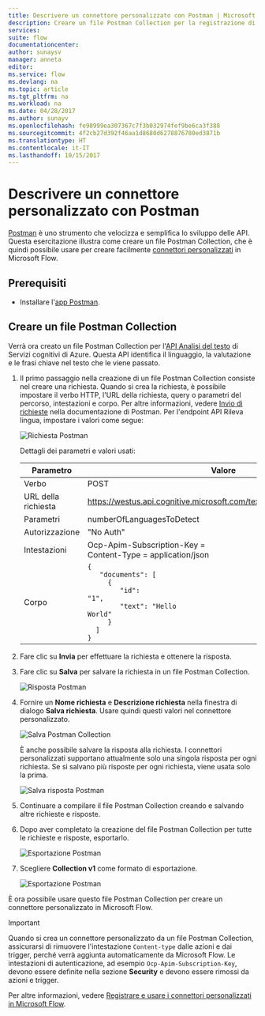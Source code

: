 ```yaml
---
title: Descrivere un connettore personalizzato con Postman | Microsoft Docs
description: Creare un file Postman Collection per la registrazione di connettori personalizzati
services: 
suite: flow
documentationcenter: 
author: sunaysv
manager: anneta
editor: 
ms.service: flow
ms.devlang: na
ms.topic: article
ms.tgt_pltfrm: na
ms.workload: na
ms.date: 04/28/2017
ms.author: sunayv
ms.openlocfilehash: fe98999ea307367c7f3b032974fef9be6ca3f388
ms.sourcegitcommit: 4f2cb27d392f46aa1d8680d6278876780ed3871b
ms.translationtype: HT
ms.contentlocale: it-IT
ms.lasthandoff: 10/15/2017
---
```

# <a name="describe-a-custom-connector-with-postman"></a>Descrivere un connettore personalizzato con Postman
[Postman](https://www.getpostman.com/) è uno strumento che velocizza e semplifica lo sviluppo delle API. Questa esercitazione illustra come creare un file Postman Collection, che è quindi possibile usare per creare facilmente [connettori personalizzati](register-custom-api.md) in Microsoft Flow.

## <a name="prerequisites"></a>Prerequisiti
* Installare l'[app Postman](https://www.getpostman.com/apps).

## <a name="create-a-postman-collection"></a>Creare un file Postman Collection
Verrà ora creato un file Postman Collection per l'[API Analisi del testo](https://www.microsoft.com/cognitive-services/text-analytics-api) di Servizi cognitivi di Azure. Questa API identifica il linguaggio, la valutazione e le frasi chiave nel testo che le viene passato.

1. Il primo passaggio nella creazione di un file Postman Collection consiste nel creare una richiesta. Quando si crea la richiesta, è possibile impostare il verbo HTTP, l'URL della richiesta, query o parametri del percorso, intestazioni e corpo. Per altre informazioni, vedere [Invio di richieste](https://www.getpostman.com/docs/requests) nella documentazione di Postman. Per l'endpoint API Rileva lingua, impostare i valori come segue:
   
    ![Richiesta Postman](./media/postman-collection/request.png)
   
    Dettagli dei parametri e valori usati:
   
   | Parametro | Valore |
   | --- | --- |
   | Verbo |POST |
   | URL della richiesta |https://westus.api.cognitive.microsoft.com/text/analytics/v2.0/languages |
   | Parametri |numberOfLanguagesToDetect |
   | Autorizzazione |"No Auth" |
   | Intestazioni |Ocp-Apim-Subscription-Key = <your subscription key> <br/>Content-Type = application/json |
   | Corpo |<code>{<br/>&nbsp;&nbsp;&nbsp;"documents": [<br/>&nbsp;&nbsp;&nbsp;&nbsp;&nbsp;{<br/>&nbsp;&nbsp;&nbsp;&nbsp;&nbsp;&nbsp;&nbsp;&nbsp;"id": "1",<br/>&nbsp;&nbsp;&nbsp;&nbsp;&nbsp;&nbsp;&nbsp;&nbsp;"text": "Hello World"<br/>&nbsp;&nbsp;&nbsp;&nbsp;&nbsp;}<br/>&nbsp;&nbsp;]<br/>}<code> |
2. Fare clic su **Invia** per effettuare la richiesta e ottenere la risposta.
3. Fare clic su **Salva** per salvare la richiesta in un file Postman Collection.
   
    ![Risposta Postman](./media/postman-collection/request-response-save.png)
4. Fornire un **Nome richiesta** e **Descrizione richiesta** nella finestra di dialogo **Salva richiesta**. Usare quindi questi valori nel connettore personalizzato.
   
    ![Salva Postman Collection](./media/postman-collection/save-request-note.png)
   
    È anche possibile salvare la risposta alla richiesta. I connettori personalizzati supportano attualmente solo una singola risposta per ogni richiesta. Se si salvano più risposte per ogni richiesta, viene usata solo la prima.
   
    ![Salva risposta Postman](./media/postman-collection/save-response.png)
5. Continuare a compilare il file Postman Collection creando e salvando altre richieste e risposte.
6. Dopo aver completato la creazione del file Postman Collection per tutte le richieste e risposte, esportarlo.
   
    ![Esportazione Postman](./media/postman-collection/export.png)
7. Scegliere **Collection v1** come formato di esportazione.
   
    ![Esportazione Postman](./media/postman-collection/export2.png)

È ora possibile usare questo file Postman Collection per creare un connettore personalizzato in Microsoft Flow.

> [!IMPORTANT]
> Quando si crea un connettore personalizzato da un file Postman Collection, assicurarsi di rimuovere l'intestazione `Content-type` dalle azioni e dai trigger, perché verrà aggiunta automaticamente da Microsoft Flow. Le intestazioni di autenticazione, ad esempio `Ocp-Apim-Subscription-Key`, devono essere definite nella sezione **Security** e devono essere rimossi da azioni e trigger. 
> 
> 

Per altre informazioni, vedere [Registrare e usare i connettori personalizzati in Microsoft Flow](register-custom-api.md).

